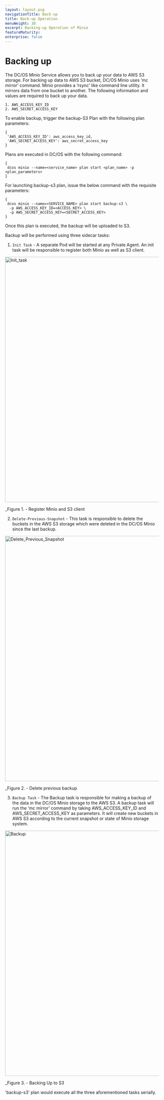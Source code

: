 ```yaml
---
layout: layout.pug
navigationTitle: Back-up
title: Back-up Operation
menuWeight: 30
excerpt: Backing-up Operation of Minio
featureMaturity:
enterprise: false
---
```


# Backing up

The DC/OS Minio Service allows you to back up your data to AWS S3 storage. For backing up data to AWS S3 bucket, DC/OS Minio uses ‘mc mirror’ command. Minio provides a ‘rsync’ like command line utility. It mirrors data from one bucket to another. The following information and values are required to back up your data.

    1. AWS_ACCESS_KEY_ID
    2. AWS_SECRET_ACCESS_KEY
    
To enable backup, trigger the backup-S3 Plan with the following plan parameters:
```shell
{
 'AWS_ACCESS_KEY_ID': aws_access_key_id,
 'AWS_SECRET_ACCESS_KEY': aws_secret_access_key
}
``` 

Plans are executed in DC/OS with the following command:
```shell
{
 dcos minio --name=<service_name> plan start <plan_name> -p <plan_parameters>
}
```
For launching backup-s3 plan, issue the below command with the requisite parameters:

```shell
{
 dcos minio --name=<SERVICE_NAME> plan start backup-s3 \
  -p AWS_ACCESS_KEY_ID=<ACCESS_KEY> \
  -p AWS_SECRET_ACCESS_KEY=<SECRET_ACCESS_KEY>
}
````

Once this plan is executed, the backup will be uploaded to S3.

Backup will be performed using three sidecar tasks:

1. `Init Task` - A separate Pod will be started at any Private Agent. An init task will be responsible to register both Minio as well as S3 client.

[<img src="../../img/Init_task.png" alt="Init_task" width="800"/>](../img/Init_task.png)

   _Figure 1. - Register Minio and S3 client

2. `Delete-Previous-Snapshot` - This task is responsible to delete the buckets in the AWS S3 storage which were deleted in the DC/OS Minio since the last backup.

[<img src="../../img/Delete_Previous_Snapshot.png" alt="Delete_Previous_Snapshot" width="800"/>](../img/Delete_Previous_Snapshot.png)

   _Figure 2. - Delete previous backup
   
3. `Backup Task` - The Backup task is responsible for making a backup of the data in the DC/OS Minio storage to the AWS S3. A backup task will run the ‘mc mirror’ command by taking AWS_ACCESS_KEY_ID and AWS_SECRET_ACCESS_KEY as parameters.
It will create new buckets in AWS S3 according to the current snapshot or state of Minio storage system.

[<img src="../../img/Backup.png" alt="Backup" width="800"/>](../img/Backup.png)

   _Figure 3. - Backing Up to S3
   
'backup-s3' plan would execute all the three aforementioned tasks serially. 


